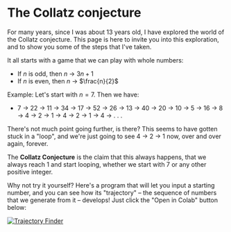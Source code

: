 # The Collatz conjecture
For many years, since I was about 13 years old, I have explored the world of the Collatz conjecture. This page is here to invite you into this exploration, and to show you some of the steps that I've taken.

It all starts with a game that we can play with whole numbers:

* If $n$ is odd, then $n$ → $3n+1$
* If $n$ is even, then $n$ → $\frac{n}{2}$

Example: Let's start with $n=7$. Then we have:

* 7 → 22 → 11 → 34 → 17 → 52 → 26 → 13 → 40 → 20 → 10 → 5 → 16 → 8 → 4 → 2 → 1 → 4 → 2 → 1 → 4  → . . .

There's not much point going further, is there? This seems to have gotten stuck in a "loop", and we're just going to see 4 → 2 → 1 now, over and over again, forever.

The **Collatz Conjecture** is the claim that this always happens, that we always reach 1 and start looping, whether we start with 7 or any other positive integer.

Why not try it yourself? Here's a program that will let you input a starting number, and you can see how its "trajectory" – the sequence of numbers that we generate from it – develops! Just click the "Open in Colab" button below:

[![Trajectory Finder](https://colab.research.google.com/assets/colab-badge.svg)](https://colab.research.google.com/github/GTonyJacobs/Collatz/blob/main/intro_trajectory_finder.ipynb)

